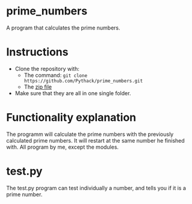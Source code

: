 # prime_numbers
A program that calculates the prime numbers. 

# Instructions
* Clone the repository with: 
  * The command: `git clone https://github.com/Pythack/prime_numbers.git`
  * The [zip file](https://github.com/Pythack/prime_numbers/archive/refs/heads/master.zip)
* Make sure that they are all in one single folder. 

# Functionality explanation
The programm will calculate the prime numbers with the previously 
calculated prime numbers. It will restart at the same number he finished with. 
All program by me, except the modules. 

# test.py
The test.py program can test individually a number, and tells you if it is a prime number. 
